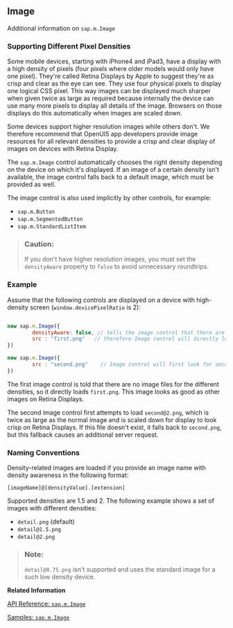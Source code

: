 <!-- loiof86dbe9d7f7d48dea5286003b1322165 -->

## Image

Additional information on `sap.m.Image`



<a name="loiof86dbe9d7f7d48dea5286003b1322165__section_N10018_N10011_N10001"/>

### Supporting Different Pixel Densities

Some mobile devices, starting with iPhone4 and iPad3, have a display with a high density of pixels \(four pixels where older models would only have one pixel\). They're called Retina Displays by Apple to suggest they're as crisp and clear as the eye can see. They use four physical pixels to display one logical CSS pixel. This way images can be displayed much sharper when given twice as large as required because internally the device can use many more pixels to display all details of the image. Browsers on those displays do this automatically when images are scaled down.

Some devices support higher resolution images while others don't. We therefore recommend that OpenUI5 app developers provide image resources for all relevant densities to provide a crisp and clear display of images on devices with Retina Display.

The `sap.m.Image` control automatically chooses the right density depending on the device on which it's displayed. If an image of a certain density isn't available, the image control falls back to a default image, which must be provided as well.

The image control is also used implicitly by other controls, for example:

-   `sap.m.Button`
-   `sap.m.SegmentedButton`
-   `sap.m.StandardListItem`

> ### Caution:  
> If you don't have higher resolution images, you must set the `densityAware` property to `false` to avoid unnecessary roundtrips.



<a name="loiof86dbe9d7f7d48dea5286003b1322165__section_N10057_N10011_N10001"/>

### Example

Assume that the following controls are displayed on a device with high-density screen \(`window.devicePixelRatio` is 2\):

```js

new sap.m.Image({ 
	    densityAware: false, // tells the image control that there are no different optimized image variants
	    src : "first.png"   // therefore Image control will directly load first.png 
})

new sap.m.Image({ 
    	src : "second.png"    // Image control will first look for second@2.png, then fall back to second.png
})
```

The first image control is told that there are no image files for the different densities, so it directly loads `first.png`. This image looks as good as other images on Retina Displays.

The second image control first attempts to load `second@2.png`, which is twice as large as the normal image and is scaled down for display to look crisp on Retina Displays. If this file doesn't exist, it falls back to `second.png`, but this fallback causes an additional server request.



<a name="loiof86dbe9d7f7d48dea5286003b1322165__section_N10075_N10011_N10001"/>

### Naming Conventions

Density-related images are loaded if you provide an image name with density awareness in the following format:

```
[imageName]@[densityValue].[extension]
```

Supported densities are 1.5 and 2. The following example shows a set of images with different densities:

-   `detail.png` \(default\)
-   `detail@1.5.png`
-   `detail@2.png`

> ### Note:  
> `detail@0.75.png` isn't supported and uses the standard image for a such low density device.

**Related Information**  


[API Reference: `sap.m.Image`](https://ui5.sap.com/#/api/sap.m.Image)

[Samples: `sap.m.Image`](https://ui5.sap.com/#/entity/sap.m.Image/sample/sap.m.sample.Image)

